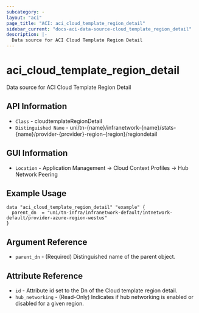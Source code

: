 ```yaml
---
subcategory: -
layout: "aci"
page_title: "ACI: aci_cloud_template_region_detail"
sidebar_current: "docs-aci-data-source-cloud_template_region_detail"
description: |-
  Data source for ACI Cloud Template Region Detail
---
```


# aci_cloud_template_region_detail #

Data source for ACI Cloud Template Region Detail

## API Information ##

* `Class` - cloudtemplateRegionDetail
* `Distinguished Name` - uni/tn-{name}/infranetwork-{name}/stats-{name}/provider-{provider}-region-{region}/regiondetail

## GUI Information ##

* `Location` - Application Management -> Cloud Context Profiles -> Hub Network Peering


## Example Usage ##

```hcl
data "aci_cloud_template_region_detail" "example" {
  parent_dn  = "uni/tn-infra/infranetwork-default/intnetwork-default/provider-azure-region-westus"
}
```

## Argument Reference ##

* `parent_dn` - (Required) Distinguished name of the parent object.

## Attribute Reference ##

* `id` - Attribute id set to the Dn of the Cloud template region detail.
* `hub_networking` - (Read-Only) Indicates if hub networking is enabled or disabled for a given region.
